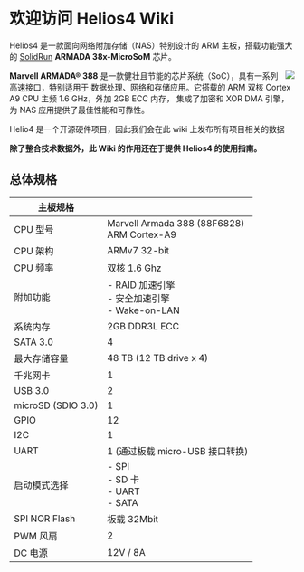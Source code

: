 # 欢迎访问 Helios4 Wiki

Helios4 是一款面向网络附加存储（NAS）特别设计的 ARM 主板，搭载功能强大的 [SolidRun](https://wiki.solid-run.com/doku.php?id=products:a38x:microsom) **ARMADA 38x-MicroSoM**
芯片。

<img style="float: right;" src="/img/intro/helios4.jpg">

**Marvell ARMADA® 388** 是一款健壮且节能的芯片系统（SoC），具有一系列高速接口，特别适用于
数据处理、网络和存储应用。它搭载的 ARM 双核 Cortex A9 CPU 主频 1.6 GHz，外加 2GB ECC 内存，
集成了加密和 XOR DMA 引擎，为 NAS 应用提供了最佳性能和可靠性。

Helio4 是一个开源硬件项目，因此我们会在此 wiki 上发布所有项目相关的数据

**除了整合技术数据外，此 Wiki 的作用还在于提供 Helios4 的使用指南。**

## 总体规格

**主板规格**||
---|---
CPU 型号|Marvell Armada 388 (88F6828)<br>ARM Cortex-A9
CPU 架构|ARMv7 32-bit
CPU 频率|双核 1.6 Ghz
附加功能|- RAID 加速引擎<br>- 安全加速引擎<br>- Wake-on-LAN
系统内存|2GB DDR3L ECC
SATA 3.0 |4
最大存储容量|48 TB (12 TB drive x 4)
千兆网卡|1
USB 3.0|2
microSD (SDIO 3.0)|1
GPIO|12
I2C|1
UART|1 (通过板载 micro-USB 接口转换)
启动模式选择|- SPI<br>- SD 卡<br>- UART<br>- SATA
SPI NOR Flash|板载 32Mbit
PWM 风扇|2
DC 电源|12V / 8A
